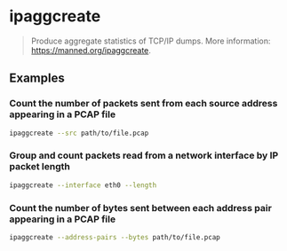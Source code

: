 # ipaggcreate

> Produce aggregate statistics of TCP/IP dumps. More information: <https://manned.org/ipaggcreate>.

## Examples

### Count the number of packets sent from each source address appearing in a PCAP file

```bash
ipaggcreate --src path/to/file.pcap
```

### Group and count packets read from a network interface by IP packet length

```bash
ipaggcreate --interface eth0 --length
```

### Count the number of bytes sent between each address pair appearing in a PCAP file

```bash
ipaggcreate --address-pairs --bytes path/to/file.pcap
```
